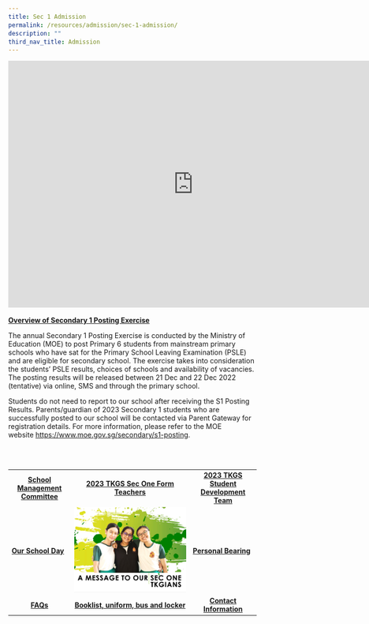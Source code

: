 ```yaml
---
title: Sec 1 Admission
permalink: /resources/admission/sec-1-admission/
description: ""
third_nav_title: Admission
---
```

<iframe src="https://docs.google.com/presentation/d/e/2PACX-1vR1PKA2IqgSl57df_61FlcsQ9sQt1mWHhcJVGaYPlWitlx9_Qo9UgcWG_AeMUQgdgbpAIIx-KuKgOhc/embed?start=false&amp;loop=false&amp;delayms=10000" frameborder="0" width="750" height="500" allowfullscreen="true"></iframe>

<p><strong><u>Overview of Secondary 1 Posting Exercise</u></strong></p>
<p>The annual Secondary 1 Posting Exercise is conducted by the Ministry of Education (MOE) to post Primary 6 students from mainstream primary schools who have sat for the Primary School Leaving Examination (PSLE) and are eligible for secondary school. The exercise takes into consideration the students’ PSLE results, choices of schools and availability of vacancies. The posting results will be released between 21 Dec and 22 Dec 2022 (tentative) via online, SMS and through the primary school.</p>
<p>Students do not need to report to our school after receiving the S1 Posting Results. Parents/guardian of 2023 Secondary 1 students who are successfully posted to our school will be contacted via Parent Gateway for registration details. For more information, please refer to the MOE website&nbsp;<a href="https://www.moe.gov.sg/secondary/s1-posting" target="_blank" rel="noopener">https://www.moe.gov.sg/secondary/s1-posting</a>.&nbsp;</p>
<br>
<br>
<table>
<tbody>
<tr>
<td style="text-align: center;"><a href="https://drive.google.com/file/d/1iGFxBq1JCxu-v087SGPATq1tXcWu8QvR/view" target="_blank" rel="noopener"><strong>School Management Committee</strong></a></td>
<td style="text-align: center;"><a href="https://drive.google.com/file/d/1LMD-0ffBUQD_F6MgtRRQVZTgojCykAKH/view" target="_blank" rel="noopener"><strong>2023 TKGS Sec One Form Teachers</strong></a></td>
<td style="text-align: center;"><a href="https://drive.google.com/file/d/1quzlyeeJcMEujRh7nyWH1KE46DfHTDlQ/view" target="_blank" rel="noopener"><strong>2023 TKGS Student Development Team</strong></a></td>
</tr>
<tr>
<td style="vertical-align: middle;"><a href="https://drive.google.com/file/d/16JYQWH36CSnqIK1qANzg44q0nMw5_VGV/view" target="_blank" rel="noopener"><strong>Our School Day</strong></a></td>
<td style="vertical-align: middle;"><a href="https://drive.google.com/file/d/11OCdILYhV63ey7CX4vlUFt2JDBpZISti/view"><img src="/images/sec1.jpg"></a></td>
<td style="vertical-align: middle;"><a href="https://drive.google.com/file/d/1Z1FbjdJ4RibMAlgxsW83cJMW5sPmtOxV/view" target="_blank" rel="noopener"><strong>Personal Bearing</strong></a></td>
</tr>
<tr>
<td style="text-align: center;"><a href="https://drive.google.com/file/d/1xaCYr6f1qoxL6GG8uwT11ICrDu70O82c/view" target="_blank" rel="noopener"><strong>FAQs</strong></a></td>
<td style="text-align: center;"><a href="/resources/admission/other-admission-matters" target="_blank" rel="noopener"><strong>Booklist, uniform, bus and locker</strong></a></td>
<td style="text-align: center;"><a href="/useful-links/contact-information" target="_blank" rel="noopener"><strong>Contact Information</strong></a></td>
</tr>
</tbody>
</table>